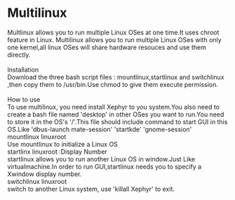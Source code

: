 # Multilinux
Multlinux allows you to run multiple Linux OSes at one time.It uses chroot feature in Linux. Multilinux allows 
you to run multiple Linux OSes with only one kernel,all linux OSes will share hardware resouces and use them directly.  
<br>Installation<br>
Download the three bash script files : mountlinux,startlinux and switchlinux ,then copy them to /usr/bin.Use chmod to give them execute permission.
<br>
<br>How to use<br>
To use multilinux, you need install Xephyr to you system.You also need to create a bash file named 'desktop' in other OSes  you want to run.You need to  store it in the OS's '/'.This file should include command to start GUI in this OS.Like 'dbus-launch mate-session' 'startkde' 'gnome-session'
<br>mountlinux linuxroot
<br>Use mountlinux to initialize a Linux OS
<br>startlinx linuxroot :Display Number
<br>startlinux allows you to run another Linux OS in window.Just Like virtualmachine.In order to run GUI,startlinux needs you to specify a Xwindow display number.
<br>switchlinux linuxroot
<br>switch to another Linux system, use 'killall Xephyr' to exit. 
